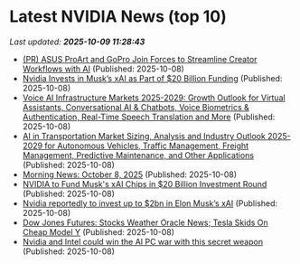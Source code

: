 # Latest NVIDIA News (top 10)
_Last updated: **2025-10-09 11:28:43**_

- [(PR) ASUS ProArt and GoPro Join Forces to Streamline Creator Workflows with AI](https://www.techpowerup.com/341703/asus-proart-and-gopro-join-forces-to-streamline-creator-workflows-with-ai) (Published: 2025-10-08)
- [Nvidia Invests in Musk’s xAI as Part of $20 Billion Funding](https://biztoc.com/x/23ca4cfa69308784) (Published: 2025-10-08)
- [Voice AI Infrastructure Markets 2025-2029: Growth Outlook for Virtual Assistants, Conversational AI & Chatbots, Voice Biometrics & Authentication, Real-Time Speech Translation and More](https://www.globenewswire.com/news-release/2025/10/08/3163200/28124/en/Voice-AI-Infrastructure-Markets-2025-2029-Growth-Outlook-for-Virtual-Assistants-Conversational-AI-Chatbots-Voice-Biometrics-Authentication-Real-Time-Speech-Translation-and-More.html) (Published: 2025-10-08)
- [AI in Transportation Market Sizing, Analysis and Industry Outlook 2025-2029 for Autonomous Vehicles, Traffic Management, Freight Management, Predictive Maintenance, and Other Applications](https://www.globenewswire.com/news-release/2025/10/08/3163199/28124/en/AI-in-Transportation-Market-Sizing-Analysis-and-Industry-Outlook-2025-2029-for-Autonomous-Vehicles-Traffic-Management-Freight-Management-Predictive-Maintenance-and-Other-Applicatio.html) (Published: 2025-10-08)
- [Morning News: October 8, 2025](https://www.crossingwallstreet.com/archives/2025/10/morning-news-october-8-2025.html) (Published: 2025-10-08)
- [NVIDIA to Fund Musk's xAI Chips in $20 Billion Investment Round](https://www.techpowerup.com/341700/nvidia-to-fund-musks-xai-chips-in-usd-20-billion-investment-round) (Published: 2025-10-08)
- [Nvidia reportedly to invest up to $2bn in Elon Musk’s xAI](https://biztoc.com/x/e1fc7338b7144d0b) (Published: 2025-10-08)
- [Dow Jones Futures: Stocks Weather Oracle News; Tesla Skids On Cheap Model Y](https://biztoc.com/x/0baaa86f2d96e8dc) (Published: 2025-10-08)
- [Nvidia and Intel could win the AI PC war with this secret weapon](https://www.pcworld.com/article/2928599/nvidia-and-intel-could-win-the-ai-pc-war-with-this-secret-weapon.html) (Published: 2025-10-08)
